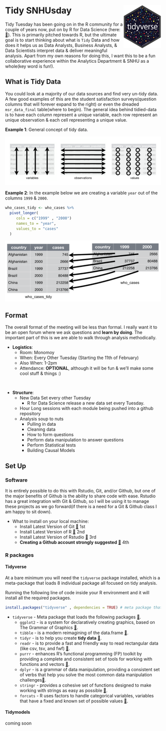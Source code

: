 
# Tidy SNHUsday <img src="./imgs/tidyverse.png" align="right" width="120" />

Tidy Tuesday has been going on in the R community for a couple of years
now, put on by R for Data Science (here:
[:link:](https://github.com/rfordatascience/tidytuesday/)). This is
primarily pitched towards R, but the ultimate goal is to start thinking
about what is `Tidy` Data and how does it helps us as Data Analysts,
Business Analysts, & Data Scientists interpret data & deliver meaningful
analysis. Apart from my own reasons for doing this, I want this to be a
fun collaborative experience within the Analytics Department & SNHU as a
whole(key word is fun\!).

## What is Tidy Data

You could look at a majority of our data sources and find very un-tidy
data. A few good examples of this are the student satisfaction
surveys(question columns that will forever expand to the right) or even
the dreaded `msr_data_final` table(where to begin). The general idea
behind tidied-data is to have each column represent a unique variable,
each row represent an unique observation & each cell representing a
unique value.

**Example 1**: General concept of tidy data.

![tidy-data](imgs/tidy-data.png)

**Example 2**: In the example below we are creating a variable `year`
out of the columns `1999` & `2000`.

``` r
who_cases_tidy <- who_cases %>% 
  pivot_longer(
     cols = c("1999" , "2000")
     names_to = "year",
     values_to = "cases"
  )
```

![tidy-data](imgs/pivot-longer.png)

## Format

The overall format of the meeting will be less than formal. I really
want it to be an open forum where we ask questions and **learn by
doing**. The important part of this is we are able to walk through
analysis methodically.

  - **Logistics**:
      - Room: Monomoy
      - When: Every Other Tuesday (Starting the 11th of February)
      - Also When: 1-2pm
      - Attendance: **OPTIONAL**, although it will be fun & we’ll make
        some cool stuff & things :)

<br>

  - **Structure**:
      - New Data Set every other Tuesday
          - R for Data Science release a new data set every Tuesday.
      - Hour Long sessions with each module being pushed into a github
        repository
      - Analysis soup to nuts
          - Pulling in data
          - Cleaning data
          - How to form questions
          - Perform data manipulation to answer questions
          - Perform Statistical tests
          - Building Causal Models

## Set Up

### Software

It is entirely possible to do this with Rstudio, Git, and/or Github, but
one of the major benefits of Github is the ability to share code with
ease. Rstudio has a great integration with Git & Github, so I will be
using it to manage these projects as we go forward(if there is a need
for a Git & Github class I am happy to sit down).

  - What to install on your local machine:
      - Install Latest Version of Git
        [:link:](https://git-scm.com/downloads/) 1st
      - Install Latest Version of R
        [:link:](https://cran.r-project.org/bin/windows/base/) 2nd
      - Install Latest Version of Rstudio
        [:link:](https://rstudio.com/products/rstudio/download/) 3rd
      - **Creating a Github account strongly suggested**
        [:link:](https://github.com/) 4th

### R packages

#### Tidyverse

At a bare minimum you will need the `tidyverse` package installed, which
is a meta-package that loads 8 individual package all focused on tidy
analysis.

Running the following line of code inside your R environment and it will
install all the required packages.

``` r
install.packages("tidyverse" , dependencies = TRUE) # meta package that loads 8 packages inside the tidyverse
```

  - `tidyverse` - Meta package that loads the following packages
    [:link:](https://www.tidyverse.org/).
      - `ggplot2` - is a system for declaratively creating graphics,
        based on The Grammar of Graphics
        [:link:](https://ggplot2.tidyverse.org/).
      - `tibble` - is a modern reimagining of the data.frame
        [:link:](https://tibble.tidyverse.org/).
      - `tidyr` - is to help you create **tidy data**
        [:link:](https://tidyr.tidyverse.org/).
      - `readr` - is to provide a fast and friendly way to read
        rectangular data (like csv, tsv, and fwf)
        [:link:](https://readr.tidyverse.org/).
      - `purrr` - enhances R’s functional programming (FP) toolkit by
        providing a complete and consistent set of tools for working
        with functions and vectors
        [:link:](https://purrr.tidyverse.org/).
      - `dplyr` - is a grammar of data manipulation, providing a
        consistent set of verbs that help you solve the most common data
        manipulation challenges[:link:](https://dplyr.tidyverse.org/).
      - `stringr` - provides a cohesive set of functions designed to
        make working with strings as easy as possible
        [:link:](https://stringr.tidyverse.org/).
      - `forcats` - R uses factors to handle categorical variables,
        variables that have a fixed and known set of possible values
        [:link:](https://forcats.tidyverse.org/).

#### Tidymodels

coming soon
